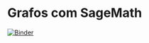 # Grafos com SageMath

[![Binder](https://mybinder.org/badge_logo.svg)](https://mybinder.org/v2/gh/feliperasan/graphs-with-sagemath/main)
